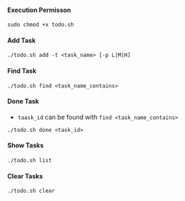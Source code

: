 #### Execution Permisson
`sudo chmod +x todo.sh`

#### Add Task
`./todo.sh add -t <task_name> [-p L|M|H]` 

#### Find Task
`./todo.sh find <task_name_contains>`

#### Done Task
- `taask_id` can be found with `find <task_name_contains>`

`./todo.sh done <task_id>`



#### Show Tasks
`./todo.sh list`

#### Clear Tasks
`./todo.sh clear`
